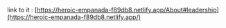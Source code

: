 link to it : [https://heroic-empanada-f89db8.netlify.app/About#leadership](https://heroic-empanada-f89db8.netlify.app/)
